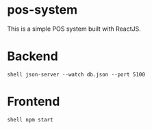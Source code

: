 # pos-system
This is a simple POS system built with ReactJS.

# Backend
```shell json-server --watch db.json --port 5100```

# Frontend
```shell npm start```
